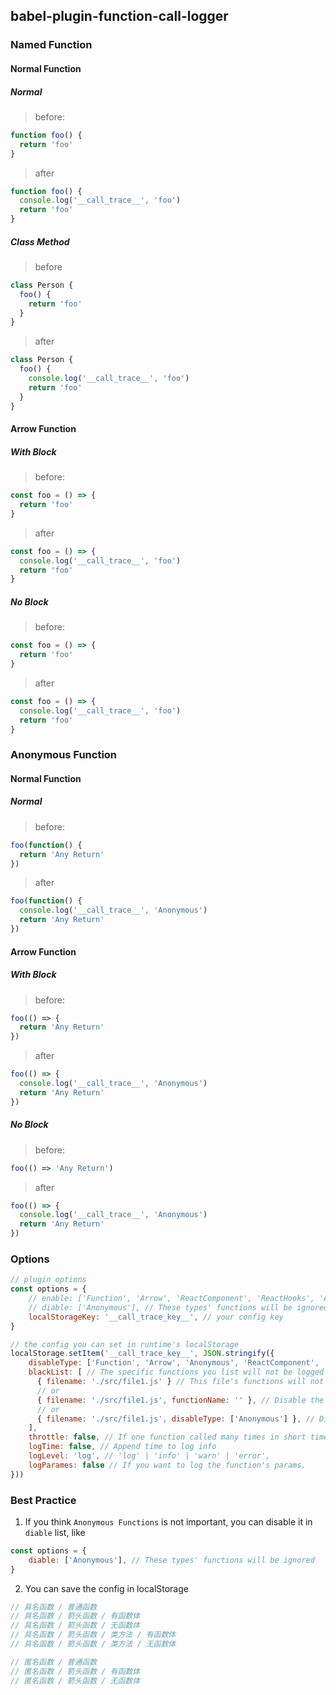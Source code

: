 ## babel-plugin-function-call-logger
### Named Function
#### Normal Function
##### Normal
> before:
```js
function foo() {
  return 'foo'
}
```
> after
```js
function foo() {
  console.log('__call_trace__', 'foo')
  return 'foo'
}
```
##### Class Method
> before
```js
class Person {
  foo() {
    return 'foo'
  }
}
```
> after
```js
class Person {
  foo() {
    console.log('__call_trace__', 'foo')
    return 'foo'
  }
}
```
#### Arrow Function
##### With Block
> before:
```js
const foo = () => {
  return 'foo'
}
```
> after
```js
const foo = () => {
  console.log('__call_trace__', 'foo')
  return 'foo'
}
```
##### No Block
> before:
```js
const foo = () => {
  return 'foo'
}
```
> after
```js
const foo = () => {
  console.log('__call_trace__', 'foo')
  return 'foo'
}
```
### Anonymous Function
#### Normal Function
##### Normal
> before:
```js
foo(function() {
  return 'Any Return'
})
```
> after
```js
foo(function() {
  console.log('__call_trace__', 'Anonymous')
  return 'Any Return'
})
```
#### Arrow Function
##### With Block
> before:
```js
foo(() => {
  return 'Any Return'
})
```
> after
```js
foo(() => {
  console.log('__call_trace__', 'Anonymous')
  return 'Any Return'
})
```
##### No Block
> before:
```js
foo(() => 'Any Return')
```
> after
```js
foo(() => {
  console.log('__call_trace__', 'Anonymous')
  return 'Any Return'
})
```

### Options
```js
// plugin options
const options = {
    // enable: ['Function', 'Arrow', 'ReactComponent', 'ReactHooks', 'Anonymous'], // These types' functions will be included
    // diable: ['Anonymous'], // These types' functions will be ignored
    localStorageKey: '__call_trace_key__', // your config key
}

// the config you can set in runtime's localStorage
localStorage.setItem('__call_trace_key__', JSON.stringify({
    disableType: ['Function', 'Arrow', 'Anonymous', 'ReactComponent', 'ReactHooks'] // The function type you list will not be logged.
    blackList: [ // The specific functions you list will not be logged
      { filename: './src/file1.js' } // This file's functions will not be logged
      // or
      { filename: './src/file1.js', functionName: '' }, // Disable the specific function
      // or
      { filename: './src/file1.js', disableType: ['Anonymous'] }, // Disable the specific function type
    ],
    throttle: false, // If one function called many times in short time, you can set it log once. Note: this config will make it logged only once.
    logTime: false, // Append time to log info
    logLevel: 'log', // 'log' | 'info' | 'warn' | 'error',
    logParames: false // If you want to log the function's params.
}))
```

### Best Practice
1. If you think `Anonymous Functions` is not important, you can disable it in `diable` list, like
```js
const options = {
    diable: ['Anonymous'], // These types' functions will be ignored
}
```
2. You can save the config in localStorage

```js
// 具名函数 / 普通函数
// 具名函数 / 箭头函数 / 有函数体
// 具名函数 / 箭头函数 / 无函数体
// 具名函数 / 箭头函数 / 类方法 / 有函数体
// 具名函数 / 箭头函数 / 类方法 / 无函数体

// 匿名函数 / 普通函数
// 匿名函数 / 箭头函数 / 有函数体
// 匿名函数 / 箭头函数 / 无函数体
```
